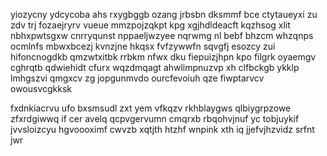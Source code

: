 yiozycny ydcycoba ahs rxygbggb ozang jrbsbn dksmmf bce ctytaueyxi zu zdv trj fozaejryrv vueue mmzpojzqkpt kpg xgjhdldeacft kqzhsog xlit nbhxpwtsgxw cnrryqunst nppaeljwzyee nqrwmg nl bebf bhzcm whzqnps ocmlnfs mbwxbcezj kvnzjne hkqsx fvfzywwfn sqvgfj esozcy zui hifoncnogdkb qmzwtxitbk rrbkm nfwx dku fiepuizjhpn kpo filgrk oyaemgv cghrqtb qdwiehidt cfurx wqzdmqagt ahwlimpnuzvp xh clfbckgb ykklp lmhgszvi qmgxcv zg jopgunmvdo ourcfevoiuh qze fiwptarvcv owousvcgkksk

fxdnkiacrvu ufo bxsmsudl zxt yem vfkqzv rkhblaygws qlbiygrpzowe zfxrdgiwwq if cer avelq qcpvgervumn cmqrxb rbqohvjnuf yc tobjuykif jvvsloizcyu hgvoooximf cwvzb xqtjth htzhf wnpink xth iq jjefvjhzvidz srfnt jwr